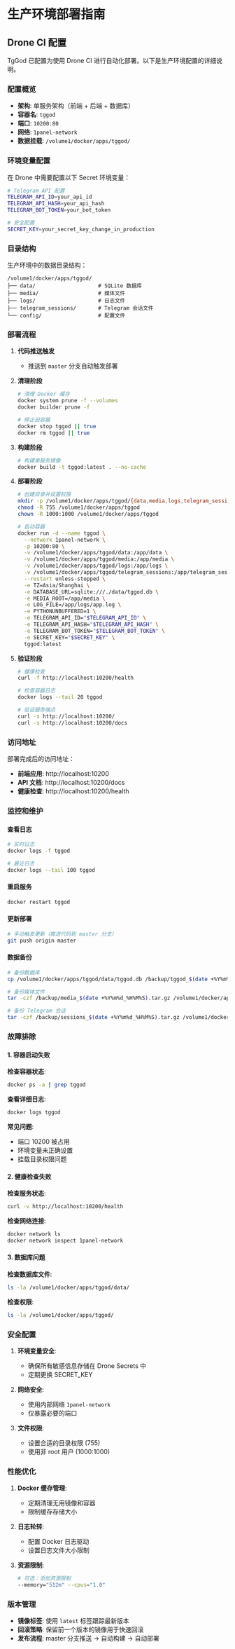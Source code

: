 # 生产环境部署指南

## Drone CI 配置

TgGod 已配置为使用 Drone CI 进行自动化部署。以下是生产环境配置的详细说明。

### 配置概览

- **架构**: 单服务架构（前端 + 后端 + 数据库）
- **容器名**: `tggod`
- **端口**: `10200:80`
- **网络**: `1panel-network`
- **数据挂载**: `/volume1/docker/apps/tggod/`

### 环境变量配置

在 Drone 中需要配置以下 Secret 环境变量：

```bash
# Telegram API 配置
TELEGRAM_API_ID=your_api_id
TELEGRAM_API_HASH=your_api_hash
TELEGRAM_BOT_TOKEN=your_bot_token

# 安全配置
SECRET_KEY=your_secret_key_change_in_production
```

### 目录结构

生产环境中的数据目录结构：

```
/volume1/docker/apps/tggod/
├── data/                    # SQLite 数据库
├── media/                   # 媒体文件
├── logs/                    # 日志文件
├── telegram_sessions/       # Telegram 会话文件
└── config/                  # 配置文件
```

### 部署流程

1. **代码推送触发**
   - 推送到 `master` 分支自动触发部署

2. **清理阶段**
   ```bash
   # 清理 Docker 缓存
   docker system prune -f --volumes
   docker builder prune -f
   
   # 停止旧容器
   docker stop tggod || true
   docker rm tggod || true
   ```

3. **构建阶段**
   ```bash
   # 构建单服务镜像
   docker build -t tggod:latest . --no-cache
   ```

4. **部署阶段**
   ```bash
   # 创建目录并设置权限
   mkdir -p /volume1/docker/apps/tggod/{data,media,logs,telegram_sessions,config}
   chmod -R 755 /volume1/docker/apps/tggod
   chown -R 1000:1000 /volume1/docker/apps/tggod
   
   # 启动容器
   docker run -d --name tggod \
     --network 1panel-network \
     -p 10200:80 \
     -v /volume1/docker/apps/tggod/data:/app/data \
     -v /volume1/docker/apps/tggod/media:/app/media \
     -v /volume1/docker/apps/tggod/logs:/app/logs \
     -v /volume1/docker/apps/tggod/telegram_sessions:/app/telegram_sessions \
     --restart unless-stopped \
     -e TZ=Asia/Shanghai \
     -e DATABASE_URL=sqlite:///./data/tggod.db \
     -e MEDIA_ROOT=/app/media \
     -e LOG_FILE=/app/logs/app.log \
     -e PYTHONUNBUFFERED=1 \
     -e TELEGRAM_API_ID="$TELEGRAM_API_ID" \
     -e TELEGRAM_API_HASH="$TELEGRAM_API_HASH" \
     -e TELEGRAM_BOT_TOKEN="$TELEGRAM_BOT_TOKEN" \
     -e SECRET_KEY="$SECRET_KEY" \
     tggod:latest
   ```

5. **验证阶段**
   ```bash
   # 健康检查
   curl -f http://localhost:10200/health
   
   # 检查容器日志
   docker logs --tail 20 tggod
   
   # 验证服务端点
   curl -s http://localhost:10200/
   curl -s http://localhost:10200/docs
   ```

### 访问地址

部署完成后的访问地址：

- **前端应用**: http://localhost:10200
- **API 文档**: http://localhost:10200/docs
- **健康检查**: http://localhost:10200/health

### 监控和维护

#### 查看日志
```bash
# 实时日志
docker logs -f tggod

# 最近日志
docker logs --tail 100 tggod
```

#### 重启服务
```bash
docker restart tggod
```

#### 更新部署
```bash
# 手动触发更新（推送代码到 master 分支）
git push origin master
```

#### 数据备份
```bash
# 备份数据库
cp /volume1/docker/apps/tggod/data/tggod.db /backup/tggod_$(date +%Y%m%d_%H%M%S).db

# 备份媒体文件
tar -czf /backup/media_$(date +%Y%m%d_%H%M%S).tar.gz /volume1/docker/apps/tggod/media/

# 备份 Telegram 会话
tar -czf /backup/sessions_$(date +%Y%m%d_%H%M%S).tar.gz /volume1/docker/apps/tggod/telegram_sessions/
```

### 故障排除

#### 1. 容器启动失败

**检查容器状态**:
```bash
docker ps -a | grep tggod
```

**查看详细日志**:
```bash
docker logs tggod
```

**常见问题**:
- 端口 10200 被占用
- 环境变量未正确设置
- 挂载目录权限问题

#### 2. 健康检查失败

**检查服务状态**:
```bash
curl -v http://localhost:10200/health
```

**检查网络连接**:
```bash
docker network ls
docker network inspect 1panel-network
```

#### 3. 数据库问题

**检查数据库文件**:
```bash
ls -la /volume1/docker/apps/tggod/data/
```

**检查权限**:
```bash
ls -la /volume1/docker/apps/tggod/
```

### 安全配置

1. **环境变量安全**:
   - 确保所有敏感信息存储在 Drone Secrets 中
   - 定期更换 SECRET_KEY

2. **网络安全**:
   - 使用内部网络 `1panel-network`
   - 仅暴露必要的端口

3. **文件权限**:
   - 设置合适的目录权限 (755)
   - 使用非 root 用户 (1000:1000)

### 性能优化

1. **Docker 缓存管理**:
   - 定期清理无用镜像和容器
   - 限制缓存存储大小

2. **日志轮转**:
   - 配置 Docker 日志驱动
   - 设置日志文件大小限制

3. **资源限制**:
   ```bash
   # 可选：添加资源限制
   --memory="512m" --cpus="1.0"
   ```

### 版本管理

- **镜像标签**: 使用 `latest` 标签跟踪最新版本
- **回滚策略**: 保留前一个版本的镜像用于快速回滚
- **发布流程**: master 分支推送 → 自动构建 → 自动部署